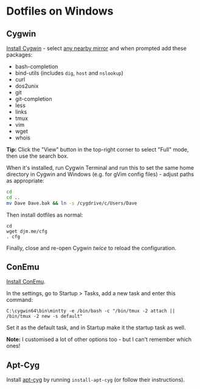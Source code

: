 # Dotfiles on Windows

## Cygwin

[Install Cygwin](https://cygwin.com/install.html) - select [any nearby mirror](https://cygwin.com/mirrors.html) and when prompted add these packages:

- bash-completion
- bind-utils (includes `dig`, `host` and `nslookup`)
- curl
- dos2unix
- git
- git-completion
- less
- links
- tmux
- vim
- wget
- whois

**Tip:** Click the "View" button in the top-right corner to select "Full" mode, then use the search box.

When it's installed, run Cygwin Terminal and run this to set the same home directory in Cygwin and Windows (e.g. for gVim config files) - adjust paths as appropriate:

```bash
cd
cd ..
mv Dave Dave.bak && ln -s /cygdrive/c/Users/Dave
```

Then install dotfiles as normal:

```
cd
wget djm.me/cfg
. cfg
```

Finally, close and re-open Cygwin *twice* to reload the configuration.

## ConEmu

[Install ConEmu](https://github.com/Maximus5/ConEmu).

In the settings, go to Startup > Tasks, add a new task and enter this command:

```
C:\cygwin64\bin\mintty -e /bin/bash -c "/bin/tmux -2 attach || /bin/tmux -2 new -s default"
```

Set it as the default task, and in Startup make it the startup task as well.

**Note:** I customised a lot of other options too - but I can't remember which ones!

## Apt-Cyg

Install [apt-cyg](https://github.com/transcode-open/apt-cyg) by running `install-apt-cyg` (or follow their instructions).
